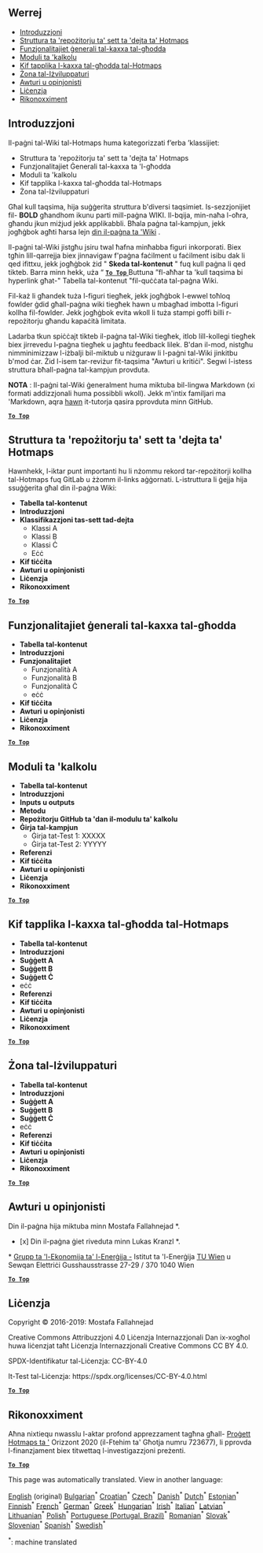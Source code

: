 <h2> Werrej </h2><ul><li> <a href="#Introduction">Introduzzjoni</a> </li><li> <a href="#Hotmaps-data-set-repository-structure">Struttura ta &#39;repożitorju ta&#39; sett ta &#39;dejta ta&#39; Hotmaps</a> </li><li> <a href="#General-functionalities-of-the-toolbox">Funzjonalitajiet ġenerali tal-kaxxa tal-għodda</a> </li><li> <a href="#Calculation-modules">Moduli ta &#39;kalkolu</a> </li><li> <a href="#How-to-apply-the-Hotmaps-toolbox">Kif tapplika l-kaxxa tal-għodda tal-Hotmaps</a> </li><li> <a href="#Developers-area">Żona tal-Iżviluppaturi</a> </li><li> <a href="#authors-and-reviewers">Awturi u opinjonisti</a> </li><li> <a href="#license">Liċenzja</a> </li><li> <a href="#acknowledgement">Rikonoxximent</a> </li></ul><h2> Introduzzjoni </h2><p> Il-paġni tal-Wiki tal-Hotmaps huma kategorizzati f’erba ’klassijiet: </p><ul><li> Struttura ta &#39;repożitorju ta&#39; sett ta &#39;dejta ta&#39; Hotmaps </li><li> Funzjonalitajiet Ġenerali tal-kaxxa ta &#39;l-għodda </li><li> Moduli ta &#39;kalkolu </li><li> Kif tapplika l-kaxxa tal-għodda tal-Hotmaps </li><li> Żona tal-Iżviluppaturi </li></ul><p> Għal kull taqsima, hija suġġerita struttura b&#39;diversi taqsimiet. Is-sezzjonijiet fil- <strong>BOLD</strong> għandhom ikunu parti mill-paġna WIKI. Il-bqija, min-naħa l-oħra, għandu jkun miżjud jekk applikabbli. Bħala paġna tal-kampjun, jekk jogħġbok agħti ħarsa lejn <a href="https://github.com/HotMaps/hotmaps_wiki/wiki/CM-District-heating-potential-user-defined-thresholds">din il-paġna ta &#39;Wiki</a> . </p><p> Il-paġni tal-Wiki jistgħu jsiru twal ħafna minħabba figuri inkorporati. Biex tgħin lill-qarrejja biex jinnavigaw f&#39;paġna faċilment u faċilment isibu dak li qed ifittxu, jekk jogħġbok żid &quot; <strong>Skeda tal-kontenut</strong> &quot; fuq kull paġna li qed tikteb. Barra minn hekk, uża “ <ins> <code><strong><a href="#table-of-contents">To Top</a></strong></code> </ins> Buttuna ”fl-aħħar ta &#39;kull taqsima bi hyperlink għat-&quot; Tabella tal-kontenut &quot;fil-quċċata tal-paġna Wiki. </p><p> Fil-każ li għandek tuża l-figuri tiegħek, jekk jogħġbok l-ewwel toħloq fowlder ġdid għall-paġna wiki tiegħek hawn u mbagħad imbotta l-figuri kollha fil-fowlder. Jekk jogħġbok evita wkoll li tuża stampi goffi billi r-repożitorju għandu kapaċità limitata. </p><p> Ladarba tkun spiċċajt tikteb il-paġna tal-Wiki tiegħek, itlob lill-kollegi tiegħek biex jirrevedu l-paġna tiegħek u jagħtu feedback lilek. B&#39;dan il-mod, nistgħu nimminimizzaw l-iżbalji bil-miktub u niżguraw li l-paġni tal-Wiki jinkitbu b&#39;mod ċar. Żid l-isem tar-reviżur fit-taqsima &quot;Awturi u kritiċi&quot;. Segwi l-istess struttura bħall-paġna tal-kampjun provduta. </p><p> <strong>NOTA</strong> : Il-paġni tal-Wiki ġeneralment huma miktuba bil-lingwa Markdown (xi formati addizzjonali huma possibbli wkoll). Jekk m&#39;intix familjari ma &#39;Markdown, aqra <a href="https://guides.github.com/features/mastering-markdown/">hawn</a> it-tutorja qasira pprovduta minn GitHub. </p><p><ins> <code><strong><a href="#table-of-contents">To Top</a></strong></code> </ins> </p><h2> Struttura ta &#39;repożitorju ta&#39; sett ta &#39;dejta ta&#39; Hotmaps </h2><p> Hawnhekk, l-iktar punt importanti hu li nżommu rekord tar-repożitorji kollha tal-Hotmaps fuq GitLab u żżomm il-links aġġornati. L-istruttura li ġejja hija ssuġġerita għal din il-paġna Wiki: </p><ul><li> <strong>Tabella tal-kontenut</strong> </li><li> <strong>Introduzzjoni</strong> </li><li> <strong>Klassifikazzjoni tas-sett tad-dejta</strong> <ul><li> Klassi A </li><li> Klassi B </li><li> Klassi Ċ </li><li> Eċċ </li></ul></li><li> <strong>Kif tiċċita</strong> </li><li> <strong>Awturi u opinjonisti</strong> </li><li> <strong>Liċenzja</strong> </li><li> <strong>Rikonoxximent</strong> </li></ul><p><ins> <code><strong><a href="#table-of-contents">To Top</a></strong></code> </ins> </p><h2> Funzjonalitajiet ġenerali tal-kaxxa tal-għodda </h2><ul><li> <strong>Tabella tal-kontenut</strong> </li><li> <strong>Introduzzjoni</strong> </li><li> <strong>Funzjonalitajiet</strong> <ul><li> Funzjonalità A </li><li> Funzjonalità B </li><li> Funzjonalità Ċ </li><li> eċċ </li></ul></li><li> <strong>Kif tiċċita</strong> </li><li> <strong>Awturi u opinjonisti</strong> </li><li> <strong>Liċenzja</strong> </li><li> <strong>Rikonoxximent</strong> </li></ul><p><ins> <code><strong><a href="#table-of-contents">To Top</a></strong></code> </ins> </p><h2> Moduli ta &#39;kalkolu </h2><ul><li> <strong>Tabella tal-kontenut</strong> </li><li> <strong>Introduzzjoni</strong> </li><li> <strong>Inputs u outputs</strong> </li><li> <strong>Metodu</strong> </li><li> <strong>Repożitorju GitHub ta &#39;dan il-modulu ta&#39; kalkolu</strong> </li><li> <strong>Ġirja tal-kampjun</strong> <ul><li> Ġirja tat-Test 1: XXXXX </li><li> Ġirja tat-Test 2: YYYYY </li></ul></li><li> <strong>Referenzi</strong> </li><li> <strong>Kif tiċċita</strong> </li><li> <strong>Awturi u opinjonisti</strong> </li><li> <strong>Liċenzja</strong> </li><li> <strong>Rikonoxximent</strong> </li></ul><p><ins> <code><strong><a href="#table-of-contents">To Top</a></strong></code> </ins> </p><h2> Kif tapplika l-kaxxa tal-għodda tal-Hotmaps </h2><ul><li> <strong>Tabella tal-kontenut</strong> </li><li> <strong>Introduzzjoni</strong> </li><li> <strong>Suġġett A</strong> </li><li> <strong>Suġġett B</strong> </li><li> <strong>Suġġett Ċ</strong> </li><li> eċċ </li><li> <strong>Referenzi</strong> </li><li> <strong>Kif tiċċita</strong> </li><li> <strong>Awturi u opinjonisti</strong> </li><li> <strong>Liċenzja</strong> </li><li> <strong>Rikonoxximent</strong> </li></ul><p><ins> <code><strong><a href="#table-of-contents">To Top</a></strong></code> </ins> </p><h2> Żona tal-Iżviluppaturi </h2><ul><li> <strong>Tabella tal-kontenut</strong> </li><li> <strong>Introduzzjoni</strong> </li><li> <strong>Suġġett A</strong> </li><li> <strong>Suġġett B</strong> </li><li> <strong>Suġġett Ċ</strong> </li><li> eċċ </li><li> <strong>Referenzi</strong> </li><li> <strong>Kif tiċċita</strong> </li><li> <strong>Awturi u opinjonisti</strong> </li><li> <strong>Liċenzja</strong> </li><li> <strong>Rikonoxximent</strong> </li></ul><p><ins> <code><strong><a href="#table-of-contents">To Top</a></strong></code> </ins> </p><h2> Awturi u opinjonisti </h2><p> Din il-paġna hija miktuba minn Mostafa Fallahnejad *. </p><ul><li> [x] Din il-paġna ġiet riveduta minn Lukas Kranzl *. </li></ul><p> * <a href="https://eeg.tuwien.ac.at/">Grupp ta &#39;l-Ekonomija ta&#39; l-Enerġija -</a> Istitut ta &#39;l-Enerġija <a href="https://eeg.tuwien.ac.at/">TU Wien</a> u Sewqan Elettriċi Gusshausstrasse 27-29 / 370 1040 Wien </p><p><ins> <code><strong><a href="#table-of-contents">To Top</a></strong></code> </ins> </p><h2> Liċenzja </h2><p> Copyright © 2016-2019: Mostafa Fallahnejad </p><p> Creative Commons Attribuzzjoni 4.0 Liċenzja Internazzjonali Dan ix-xogħol huwa liċenzjat taħt Liċenzja Internazzjonali Creative Commons CC BY 4.0. </p><p> SPDX-Identifikatur tal-Liċenzja: CC-BY-4.0 </p><p> It-Test tal-Liċenzja: https://spdx.org/licenses/CC-BY-4.0.html </p><p><ins> <code><strong><a href="#table-of-contents">To Top</a></strong></code> </ins> </p><h2> Rikonoxximent </h2><p> Aħna nixtiequ nwasslu l-aktar profond apprezzament tagħna għall- <a href="https://www.hotmaps-project.eu">Proġett Hotmaps ta &#39;</a> Orizzont 2020 (il-Ftehim ta&#39; Għotja numru 723677), li pprovda l-finanzjament biex titwettaq l-investigazzjoni preżenti. </p><p><ins> <code><strong><a href="#table-of-contents">To Top</a></strong></code> </ins> </p>

This page was automatically translated. View in another language:

[English](../en/Guidelines-for-writing-a-Hotmaps-Wiki-page.md) (original) [Bulgarian](../bg/Guidelines-for-writing-a-Hotmaps-Wiki-page.md)<sup>\*</sup> [Croatian](../hr/Guidelines-for-writing-a-Hotmaps-Wiki-page.md)<sup>\*</sup> [Czech](../cs/Guidelines-for-writing-a-Hotmaps-Wiki-page.md)<sup>\*</sup> [Danish](../da/Guidelines-for-writing-a-Hotmaps-Wiki-page.md)<sup>\*</sup> [Dutch](../nl/Guidelines-for-writing-a-Hotmaps-Wiki-page.md)<sup>\*</sup> [Estonian](../et/Guidelines-for-writing-a-Hotmaps-Wiki-page.md)<sup>\*</sup> [Finnish](../fi/Guidelines-for-writing-a-Hotmaps-Wiki-page.md)<sup>\*</sup> [French](../fr/Guidelines-for-writing-a-Hotmaps-Wiki-page.md)<sup>\*</sup> [German](../de/Guidelines-for-writing-a-Hotmaps-Wiki-page.md)<sup>\*</sup> [Greek](../el/Guidelines-for-writing-a-Hotmaps-Wiki-page.md)<sup>\*</sup> [Hungarian](../hu/Guidelines-for-writing-a-Hotmaps-Wiki-page.md)<sup>\*</sup> [Irish](../ga/Guidelines-for-writing-a-Hotmaps-Wiki-page.md)<sup>\*</sup> [Italian](../it/Guidelines-for-writing-a-Hotmaps-Wiki-page.md)<sup>\*</sup> [Latvian](../lv/Guidelines-for-writing-a-Hotmaps-Wiki-page.md)<sup>\*</sup> [Lithuanian](../lt/Guidelines-for-writing-a-Hotmaps-Wiki-page.md)<sup>\*</sup>  [Polish](../pl/Guidelines-for-writing-a-Hotmaps-Wiki-page.md)<sup>\*</sup> [Portuguese (Portugal, Brazil)](../pt/Guidelines-for-writing-a-Hotmaps-Wiki-page.md)<sup>\*</sup> [Romanian](../ro/Guidelines-for-writing-a-Hotmaps-Wiki-page.md)<sup>\*</sup> [Slovak](../sk/Guidelines-for-writing-a-Hotmaps-Wiki-page.md)<sup>\*</sup> [Slovenian](../sl/Guidelines-for-writing-a-Hotmaps-Wiki-page.md)<sup>\*</sup> [Spanish](../es/Guidelines-for-writing-a-Hotmaps-Wiki-page.md)<sup>\*</sup> [Swedish](../sv/Guidelines-for-writing-a-Hotmaps-Wiki-page.md)<sup>\*</sup> 

<sup>\*</sup>: machine translated
